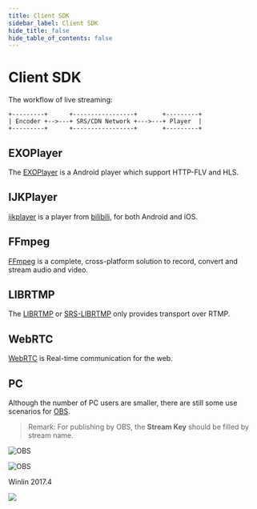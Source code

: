```yaml
---
title: Client SDK
sidebar_label: Client SDK
hide_title: false
hide_table_of_contents: false
---
```


# Client SDK

The workflow of live streaming:

```
+---------+      +-----------------+       +---------+
| Encoder +-->---+ SRS/CDN Network +--->---+ Player  |
+---------+      +-----------------+       +---------+
```

## EXOPlayer

The [EXOPlayer](https://github.com/google/ExoPlayer) is a Android player which support HTTP-FLV and HLS.

## IJKPlayer

[ijkplayer](https://github.com/Bilibili/ijkplayer) is a player from [bilibili](http://www.bilibili.com/), for both Android and iOS.

## FFmpeg

[FFmpeg](https://ffmpeg.org) is a complete, cross-platform solution to record, convert and stream audio and video.

## LIBRTMP

The [LIBRTMP](https://github.com/ossrs/librtmp) or [SRS-LIBRTMP](https://github.com/ossrs/srs-librtmp) only provides transport over RTMP.

## WebRTC

[WebRTC](https://webrtc.org/) is Real-time communication for the web.

## PC

Although the number of PC users are smaller, there are still some use scenarios for [OBS](https://obsproject.com).

> Remark: For publishing by OBS, the **Stream Key** should be filled by stream name.

![OBS](/img/doc-integration-client-sdk-001.png)

![OBS](/img/doc-integration-client-sdk-002.png)

Winlin 2017.4

![](https://ossrs.io/gif/v1/sls.gif?site=ossrs.io&path=/lts/doc/en/v6/client-sdk)


